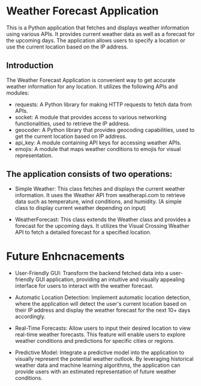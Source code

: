 # Weather Forecast Application
This is a Python application that fetches and displays weather information using various APIs. It provides current weather data as well as a forecast for the upcoming days. The application allows users to specify a location or use the current location based on the IP address.

## Introduction
The Weather Forecast Application is convenient way to get accurate weather information for any location. It utilizes the following APIs and modules:

- requests: A Python library for making HTTP requests to fetch data from APIs.
- socket: A module that provides access to various networking functionalities, used to retrieve the IP address.
- geocoder: A Python library that provides geocoding capabilities, used to get the current location based on IP address.
- api_key: A module containing API keys for accessing weather APIs.
- emojis: A module that maps weather conditions to emojis for visual representation.



## The application consists of two operations:

- Simple Weather: This class fetches and displays the current weather information. It uses the Weather API from weatherapi.com to retrieve data such as temperature, wind conditions, and humidity. (A simple class to display current weather depending on input)

- WeatherForecast: This class extends the Weather class and provides a forecast for the upcoming days. It utilizes the Visual Crossing Weather API to fetch a detailed forecast for a specified location.


# Future Enhcnacements

- User-Friendly GUI: Transform the backend fetched data into a user-friendly GUI application, providing an intuitive and visually appealing interface for users to interact with the weather forecast.

- Automatic Location Detection: Implement automatic location detection, where the application will detect the user's current location based on their IP address and display the weather forecast for the next 10+ days accordingly.

- Real-Time Forecasts: Allow users to input their desired location to view real-time weather forecasts. This feature will enable users to explore weather conditions and predictions for specific cities or regions.

- Predictive Model: Integrate a predictive model into the application to visually represent the potential weather outlook. By leveraging historical weather data and machine learning algorithms, the application can provide users with an estimated representation of future weather conditions.
